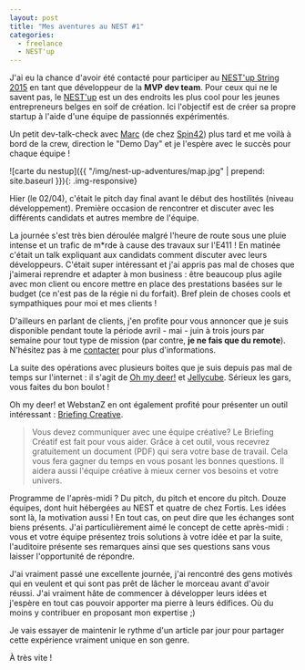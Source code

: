 ```yaml
---
layout: post
title: "Mes aventures au NEST #1"
categories:
  - freelance
  - NEST'up
---
```


J'ai eu la chance d'avoir été contacté pour participer au [NEST'up String 2015](http://www.nestup.be/) en tant que développeur de la __MVP dev team__. Pour ceux qui ne le savent pas, le [NEST'up](http://www.nestup.be/faq) est un des endroits les plus cool pour les jeunes entrepreneurs belges en soif de création. Ici l'objectif est de créer sa propre startup à l'aide d'une équipe de passionnés expérimentés.

Un petit dev-talk-check avec [Marc](http://be.linkedin.com/in/marclainez) (de chez [Spin42](http://spin42.com/)) plus tard et me voilà à bord de la crew, direction le "Demo Day" et je l'espère avec le succès pour chaque équipe !

![carte du nestup]({{ "/img/nest-up-adventures/map.jpg" | prepend: site.baseurl }}){: .img-responsive}

Hier (le 02/04), c'était le pitch day final avant le début des hostilités (niveau  développement). Première occasion de rencontrer et discuter avec les différents candidats et autres membre de l'équipe.

La journée s'est très bien déroulée malgré l'heure de route sous une pluie intense et un trafic de m*rde à cause des travaux sur l'E411 ! En matinée c'était un talk expliquant aux candidats comment discuter avec leurs développeurs. C'était super intéressant et j'ai appris pas mal de choses que j'aimerai reprendre et adapter à mon business : être beaucoup plus agile avec mon client ou encore mettre en place des prestations basées sur le budget (ce n'est pas de la régie ni du forfait). Bref plein de choses cools et sympathiques pour moi et mes clients !

D'ailleurs en parlant de clients, j'en profite pour vous annoncer que je suis disponible pendant toute la période avril - mai - juin à trois jours par semaine pour tout type de mission (par contre, __je ne fais que du remote__). N'hésitez pas à me [contacter](mailto:maxime@ranqed.io) pour plus d'informations.

La suite des opérations avec plusieurs boites que je suis depuis pas mal de temps sur l'internet : il s'agit de [Oh my deer!](http://ohmydeer.be/) et [Jellycube](http://www.jellycube.be/). Sérieux les gars, vous faites du bon boulot !

Oh my deer! et WebstanZ en ont également profité pour présenter un outil intéressant : [Briefing Creative](http://www.briefingcreatif.com/).

> Vous devez communiquer avec une équipe créative? Le Briefing Créatif est fait pour vous aider.
> Grâce à cet outil, vous recevrez gratuitement un document (PDF) qui sera votre base de travail. Cela vous fera gagner du temps en vous posant les bonnes questions. Il aidera aussi l'équipe créative à mieux cerner vos besoins et votre univers.

Programme de l'après-midi ? Du pitch, du pitch et encore du pitch. Douze équipes, dont huit hébergées au NEST et quatre de chez Fortis. Les idées sont là, la motivation aussi ! En tout cas, on peut dire que les échanges sont biens présents. J'ai particulièrement aimé le concept de cette après-midi : vous et votre équipe présentez trois solutions à votre idée et par la suite, l'auditoire présente ses remarques ainsi que ses questions sans vous laisser l'opportunité de répondre.

J'ai vraiment passé une excellente journée, j'ai rencontré des gens motivés qui en veulent et qui sont pas prêt de lâcher le morceau avant d'avoir réussi. J'ai vraiment hâte de commencer à développer leurs idées et j'espère en tout cas pouvoir apporter ma pierre à leurs édifices. Où du moins y contribuer en proposant mon expertise ;)

Je vais essayer de maintenir le rythme d'un article par jour pour partager cette expérience vraiment unique en son genre.

À très vite !
